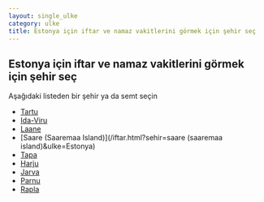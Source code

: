 ```yaml
---
layout: single_ulke
category: ulke
title: Estonya için iftar ve namaz vakitlerini görmek için şehir seç
---
```



## Estonya için iftar ve namaz vakitlerini görmek için şehir seç

Aşağıdaki listeden bir şehir ya da semt seçin


* [Tartu](/iftar.html?sehir=tartu&ulke=Estonya)
* [Ida-Viru](/iftar.html?sehir=ida-viru&ulke=Estonya)
* [Laane](/iftar.html?sehir=laane&ulke=Estonya)
* [Saare (Saaremaa Island)](/iftar.html?sehir=saare (saaremaa island)&ulke=Estonya)
* [Tapa](/iftar.html?sehir=tapa&ulke=Estonya)
* [Harju](/iftar.html?sehir=harju&ulke=Estonya)
* [Jarva](/iftar.html?sehir=jarva&ulke=Estonya)
* [Parnu](/iftar.html?sehir=parnu&ulke=Estonya)
* [Rapla](/iftar.html?sehir=rapla&ulke=Estonya)
